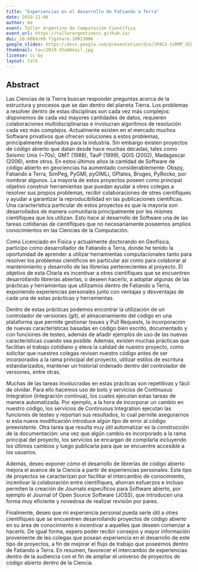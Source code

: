 ```yaml
---
title: "Experiencias en el desarrollo de Fatiando a Terra"
date: 2019-11-06
author: me
event: Taller Argentino de Computación Científica
event_url: https://tallerargentinocc.github.io/
doi: 10.6084/m9.figshare.10013006
google_slides: https://docs.google.com/presentation/d/e/2PACX-1vRMP_GC0idRE-Wezk66NMbFkKYQ_ZcID893K-2JSj_-Bq5Eh_x3fHNyaCNALoPsDkFNj_dba0klUytE/embed?start=false&loop=false&delayms=3000
thumbnail: tacc2019-thumbnail.jpg
license: cc-by
layout: talk
---
```


## Abstract

Las Ciencias de la Tierra buscan responder preguntas acerca de la estructura y procesos
que se dan dentro del planeta Tierra. Los problemas a resolver dentro de estas
disciplinas son cada vez más complejos: disponemos de cada vez mayores cantidades de
datos, requieren colaboraciones multidisciplinarias e involucran algoritmos de
resolución cada vez más complejos. Actualmente existen en el mercado muchos Software
privativos que ofrecen soluciones a estos problemas, principalmente diseñados para la
industria. Sin embargo existen proyectos de código abierto que datan desde hace muchas
décadas, tales como Seismic Unix (~70s), GMT (1988), TauP (1999), QGIS (2002),
Madagascar (2006), entre otros. En estos últimos años la cantidad de Software de código
abierto en geociencias ha aumentado considerablemente: Obspy, Fatiando a Terra, SimPeg,
PyGMI, pyGIMLi, GPlates, Bruges, PyRocko, por nombrar algunos. La mayoría de estos
proyectos poseen como principal objetivo construir herramientas que puedan ayudar
a otres colegas a resolver sus propios problemas, recibir colaboraciones de otres
científiques y ayudar a garantizar la reproducibilidad en las publicaciones científicas.
Una característica particular de estos proyectos es que la mayoría son desarrollados de
manera comunitaria principalmente por les mismes científiques que los utilizan. Esto
hace al desarrollo de Software una de las tareas cotidianas de científiques que no
necesariamente poseemos amplios conocimientos en las Ciencias de la Computación.

Como Licenciado en Física y actualmente doctorando en Geofísica, participo como
desarrollador de Fatiando a Terra, donde he tenido la oportunidad de aprender a utilizar
herramientas computacionales tanto para resolver los problemas científicos en particular
así como para colaborar al mantenimiento y desarrollo de las librerías pertenecientes al
proyecto. El objetivo de esta Charla es incentivar a otres científiques que se
encuentren desarrollando librerías abiertas, o deseen hacerlo, a adoptar algunas de las
prácticas y herramientas que utilizamos dentro de Fatiando a Terra, exponiendo
experiencias personales junto con ventajas y desventajas de cada una de estas prácticas
y herramientas.

Dentro de estas prácticas podemos encontrar la utilización de un controlador de
versiones (git), el almacenamiento del código en una plataforma que permite gestionar
Issues y Pull Requests, la incorporación de nuevas características basadas en código
bien escrito, documentado y con funciones de testeo, además de añadir ejemplos de uso de
las nuevas características cuando sea posible. Además, existen muchas prácticas que
facilitan el trabajo cotidiano y eleva la calidad de nuestro proyecto, como solicitar
que nuestres colegas revisen nuestro código antes de ser incorporados a la rama
principal del proyecto, utilizar estilos de escritura estandarizados, mantener un
historial ordenado dentro del controlador de versiones, entre otras.

Muchas de las tareas involucradas en estas prácticas son repetitivas y fácil de olvidar.
Para ello hacemos uso de bots y servicios de Continuous Integration (integración
continua), los cuales ejecutan estas tareas de manera automatizada. Por ejemplo, a la
hora de incorporar un cambio en nuestro código, los servicios de Continuous Integration
ejecutan las funciones de testeo y reportan sus resultados, lo cual permite asegurarnos
si esta nueva modificación introduce algún tipo de error al código preexistente. Otra
tarea que resulta muy útil automatizar es la construcción de la documentación: una vez
que algún cambio es incorporado a la rama principal del proyecto, los servicios se
encargan de compilarla incluyendo los últimos cambios y luego publicarla para que se
encuentre accesible a los usuarios.

Además, deseo exponer cómo el desarrollo de librerías de código abierto mejora el avance
de la Ciencia a partir de experiencias personales. Este tipo de proyectos se
caracterizan por facilitar el intercambio de conocimiento, incentivar la colaboración
entre científiques, ahorran esfuerzos e incluso permiten la creación de Journals
específicos para Software abierto, por ejemplo el Journal of Open Source Software
(JOSS), que introducen una forma muy eficiente y novedosa de realizar revisión por
pares.

Finalmente, deseo que mi experiencia personal pueda serle útil a otres científiques que
se encuentren desarrollando proyectos de código abierto en su área de conocimiento
e incentivar a aquelles que deseen comenzar a hacerlo. De igual forma, espero poder
recibir consejos y mayor información proveniente de les colegas que posean experiencia
en el desarrollo de este tipo de proyectos, a fin de mejorar el flujo de trabajo que
poseemos dentro de Fatiando a Terra. En resumen, favorecer el intercambio de
experiencias dentro de la audiencia con el fin de ampliar el universo de proyectos de
código abierto dentro de la Ciencia.
